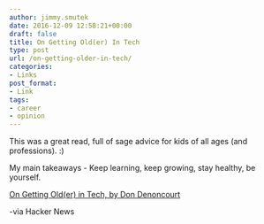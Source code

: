 ```yaml
---
author: jimmy.smutek
date: 2016-12-09 12:58:21+00:00
draft: false
title: On Getting Old(er) In Tech
type: post
url: /on-getting-older-in-tech/
categories:
- Links
post_format:
- Link
tags:
- career
- opinion
---
```


This was a great read, full of sage advice for kids of all ages (and professions). :)

My main takeaways - Keep learning, keep growing, stay healthy, be yourself.

[On Getting Old(er) in Tech, by Don Denoncourt](http://corgibytes.com/blog/2016/12/06/getting-old-er-in-tech/)

-via Hacker News
